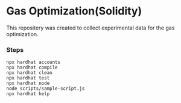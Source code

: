 # Gas Optimization(Solidity)

This repositery was created to collect experimental data for the gas optimization.

### Steps

```shell
npx hardhat accounts
npx hardhat compile
npx hardhat clean
npx hardhat test
npx hardhat node
node scripts/sample-script.js
npx hardhat help
```

